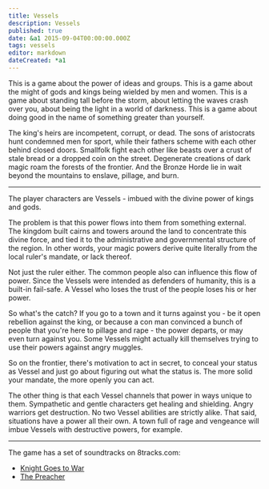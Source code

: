 ```yaml
---
title: Vessels
description: Vessels
published: true
date: &a1 2015-09-04T00:00:00.000Z
tags: vessels
editor: markdown
dateCreated: *a1
---
```


This is a game about the power of ideas and groups.
This is a game about the might of gods and kings being wielded by men and women.
This is a game about standing tall before the storm, about letting the waves crash over you, about being the light in a world of darkness.
This is a game about doing good in the name of something greater than yourself.

<!-- more -->

The king's heirs are incompetent, corrupt, or dead.
The sons of aristocrats hunt condemned men for sport, while their fathers scheme with each other behind closed doors.
Smallfolk fight each other like beasts over a crust of stale bread or a dropped coin on the street.
Degenerate creations of dark magic roam the forests of the frontier.
And the Bronze Horde lie in wait beyond the mountains to enslave, pillage, and burn.

----

The player characters are Vessels - imbued with the divine power of kings and gods.

The problem is that this power flows into them from something external.
The kingdom built cairns and towers around the land to concentrate this divine force,
and tied it to the administrative and governmental structure of the region.
In other words, your magic powers derive quite literally from the local ruler's mandate, or lack thereof.

Not just the ruler either. The common people also can influence this flow of power.
Since the Vessels were intended as defenders of humanity, this is a built-in fail-safe.
A Vessel who loses the trust of the people loses his or her power.

So what's the catch? If you go to a town and it turns against you - be it open rebellion against the king,
or because a con man convinced a bunch of people that you're here to pillage and rape - the power departs, or may even turn against you.
Some Vessels might actually kill themselves trying to use their powers against angry muggles.

So on the frontier, there's motivation to act in secret, to conceal your status as Vessel and just go about figuring out what the status is.
The more solid your mandate, the more openly you can act.

The other thing is that each Vessel channels that power in ways unique to them.
Sympathetic and gentle characters get healing and shielding. Angry warriors get destruction.
No two Vessel abilities are strictly alike. That said, situations have a power all their own.
A town full of rage and vengeance will imbue Vessels with destructive powers, for example.

----

The game has a set of soundtracks on 8tracks.com:

* [Knight Goes to War](https://8tracks.com/astralfrontier/knight-goes-to-war)
* [The Preacher](https://8tracks.com/astralfrontier/the-preacher)
